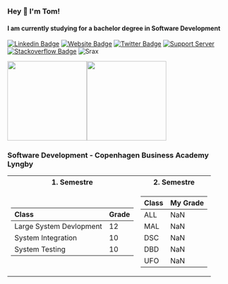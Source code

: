 <h3>Hey 👋 I'm Tom!</h3>
<h4>I am currently studying for a bachelor degree in Software Development</h4>  

[![Linkedin Badge](https://img.shields.io/badge/-LinkedIn-0e76a8?style=flat-square&logo=Linkedin&logoColor=white)](https://linkedin.com/in/thomas-ebsen)
[![Website Badge](https://img.shields.io/badge/Website-3b5998?style=flat-square&logo=google-chrome&logoColor=white)](https://srax.dev/)
[![Twitter Badge](https://img.shields.io/badge/-Twitter-00acee?style=flat-square&logo=Twitter&logoColor=white)](https://twitter.com/developersrax)
[![Support Server](https://img.shields.io/badge/Discord-7289DA?color=7289da&label=Srax&logo=discord&style=flat-square&logoColor=white)](https://discord.com/users/474285417534062612)
[![Stackoverflow Badge](https://img.shields.io/badge/Stack_Overflow-FE7A16?style=flat-square&logo=stackoverflow&logoColor=white)](https://stackoverflow.com/users/8758339/srax)
![Srax](https://komarev.com/ghpvc/?username=srax&style=flat-square)

    
<img height="180em" src="https://github-readme-stats.vercel.app/api?username=srax&show_icons=true&hide_border=true" /><img height="180em" src="https://github-readme-stats.vercel.app/api/top-langs/?username=srax&exclude_repo=KNN-Image-Classification&show_icons=true&hide_border=true&layout=compact&langs_count=8"/>

### Software Development - Copenhagen Business Academy Lyngby
<table>
<tr><th>1. Semestre</th><th>2. Semestre</th></tr>
<tr><td>

|Class|Grade|
|:--|--|
|Large System Devlopment|12|
|System Integration|10|
|System Testing|10|

</td><td>

|Class|My Grade|
|:--|--|
|ALL|NaN|
|MAL|NaN|
|DSC|NaN|
|DBD|NaN|  
|UFO|NaN|  
</td></tr> </table>
